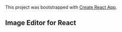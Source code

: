 This project was bootstrapped with [Create React App](https://github.com/facebookincubator/create-react-app).


## Image Editor for React